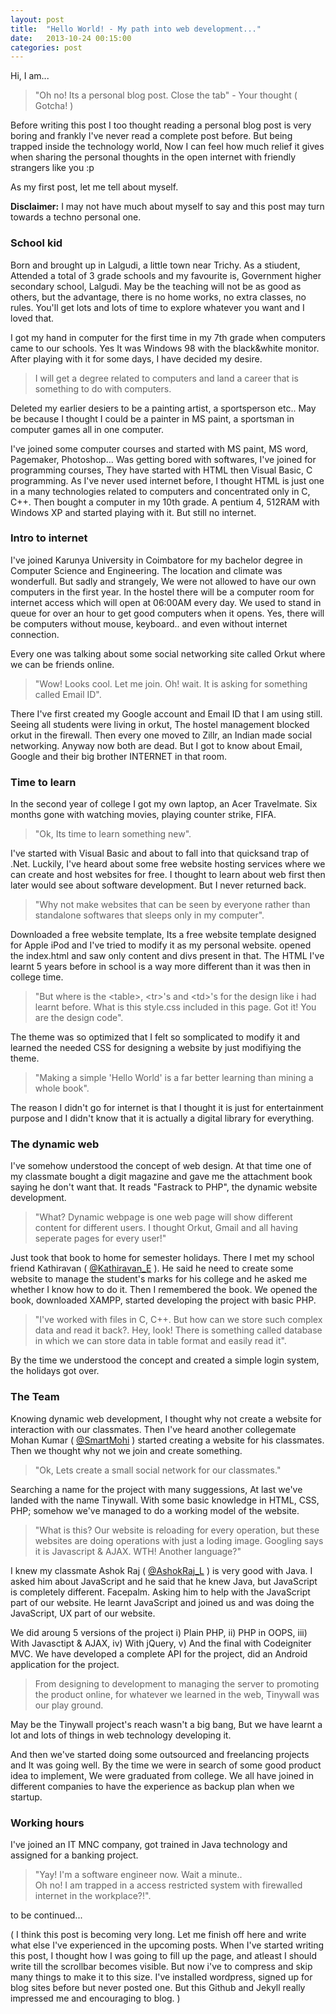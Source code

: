 ```yaml
---
layout: post
title:  "Hello World! - My path into web development..."
date:   2013-10-24 00:15:00
categories: post
---
```


 
Hi, I am...
 
>"Oh no! Its a personal blog post. Close the tab" - Your thought ( Gotcha! )
 
Before writing this post I too thought reading a personal blog post is very boring and frankly I've never read a complete post before.
But being trapped inside the technology world, Now I can feel how much relief it gives when sharing the personal thoughts in the open internet with friendly strangers like you :p
 
As my first post, let me tell about myself.
 
**Disclaimer:** I may not have much about myself to say and this post may turn towards a techno personal one.
 
### School kid
 
Born and brought up in Lalgudi, a little town near Trichy. As a stiudent, Attended a total of 3 grade schools and my favourite is, Government higher secondary school, Lalgudi. May be the teaching will not be as good as others, but the advantage, there is no home works, no extra classes, no rules. You'll get lots and lots of time to explore whatever you want and I loved that.
 
I got my hand in computer for the first time in my 7th grade when computers came to our schools. Yes It was Windows 98 with the black&white monitor. After playing with it for some days, I have decided my desire.
 
>I will get a degree related to computers and land a career that is something to do with computers.
 
Deleted my earlier desiers to be a painting artist, a sportsperson etc.. May be because I thought I could be a painter in MS paint, a sportsman in computer games all in one computer.
 
I've joined some computer courses and started with MS paint, MS word, Pagemaker, Photoshop... Was getting bored with softwares, I've joined for programming courses, They have started with HTML then Visual Basic, C programming. As I've never used internet before, I thought HTML is just one in a many technologies related to computers and concentrated only in C, C++. Then bought a computer in my 10th grade. A pentium 4, 512RAM with Windows XP and started playing with it. But still no internet.
 
### Intro to internet
 
I've joined Karunya University in Coimbatore for my bachelor degree in Computer Science and Engineering. The location and climate was wonderfull. But sadly and strangely, We were not allowed to have our own computers in the first year. In the hostel there will be a computer room for internet access which will open at 06:00AM every day. We used to stand in queue for over an hour to get good computers when it opens. Yes, there will be computers without mouse, keyboard.. and even without internet connection.
 
Every one was talking about some social networking site called Orkut where we can be friends online.
 
>"Wow! Looks cool. Let me join. Oh! wait. It is asking for something called Email ID". 
 
There I've first created my Google account and Email ID that I am using still.
Seeing all students were living in orkut, The hostel management blocked orkut in the firewall.
Then every one moved to Zillr, an Indian made social networking.
Anyway now both are dead.
But I got to know about Email, Google and their big brother INTERNET in that room.
 
### Time to learn
 
In the second year of college I got my own laptop, an Acer Travelmate. Six months gone with watching movies, playing counter strike, FIFA.
 
>"Ok, Its time to learn something new". 
 
I've started with Visual Basic and about to fall into that quicksand trap of .Net. Luckily, I've heard about some free website hosting services where we can create and host websites for free. I thought to learn about web first then later would see about software development. But I never returned back.
 
>"Why not make websites that can be seen by everyone rather than standalone softwares that sleeps only in my computer". 
 
Downloaded a free website template, Its a free website template designed for Apple iPod and I've tried to modify it as my personal website. opened the index.html and saw only content and divs present in that. The HTML I've learnt 5 years before in school is a way more different than it was then in college time.
 
>"But where is the &lt;table&gt;, &lt;tr&gt;'s and &lt;td&gt;'s for the design like i had learnt before. What is this style.css included in this page. Got it! You are the design code".
 
The theme was so optimized that I felt so somplicated to modify it and learned the needed CSS for designing a website by just modifiying the theme. 

>"Making a simple 'Hello World' is a far better learning than mining a whole book".

The reason I didn't go for internet is that I thought it is just for entertainment purpose and I didn't know that it is actually a digital library for everything.
  
### The dynamic web
 
I've somehow understood the concept of web design. At that time one of my classmate bought a digit magazine and gave me the attachment book saying he don't want that. It reads "Fastrack to PHP", the dynamic website development.
 
>"What? Dynamic webpage is one web page will show different content for different users. I thought Orkut, Gmail and all having seperate pages for every user!"
 
Just took that book to home for semester holidays. There I met my school friend Kathiravan ( <a href='http://twitter.com/kathiravan_e' target='_blank' >@Kathiravan_E</a> ). He said he need to create some website to manage the student's marks for his college and he asked me whether I know how to do it. Then I remembered the book. We opened the book, downloaded XAMPP, started developing the project with basic PHP.
 
>"I've worked with files in C, C++. But how can we store such complex data and read it back?. Hey, look! There is something called database in which we can store data in table format and easily read it".
 
By the time we understood the concept and created a simple login system, the holidays got over.
 
### The Team
 
Knowing dynamic web development, I thought why not create a website for interaction with our classmates. Then I've heard another collegemate Mohan Kumar ( <a href='http://twitter.com/smartmohi' target='_blank' >@SmartMohi</a> ) started creating a website for his classmates. Then we thought why not we join and create something.
 
>"Ok, Lets create a small social network for our classmates."
 
Searching a name for the project with many suggessions, At last we've landed with the name Tinywall. With some basic knowledge in HTML, CSS, PHP; somehow we've managed to do a working model of the website.
 
>"What is this? Our website is reloading for every operation, but these websites are doing operations with just a loding image. Googling says it is Javascript & AJAX. WTH! Another language?"
 
I knew my classmate Ashok Raj (  <a href='http://twitter.com/ashokraj_l' target='_blank' >@AshokRaj_L</a> ) is very good with Java. I asked him about JavaScript and he said that he knew Java, but JavaScript is completely different. Facepalm. Asking him to help with the JavaScript part of our website. He learnt JavaScript and joined us and was doing the JavaScript, UX part of our website.
 
We did aroung 5 versions of the project i) Plain PHP, ii) PHP in OOPS, iii) With Javasctipt & AJAX, iv) With jQuery, v) And the final with Codeigniter MVC. We have developed a complete API for the project, did an Android application for the project.

>From designing to development to managing the server to promoting the product online, for whatever we learned in the web, Tinywall was our play ground.

May be the Tinywall project's reach wasn't a big bang, But we have learnt a lot and lots of things in web technology developing it. 
 
And then we've started doing some outsourced and freelancing projects and It was going well. By the time we were in search of some good product idea to implement, We were graduated from college. We all have joined in different companies to have the experience as backup plan when we startup.
 
### Working hours
 
I've joined an IT MNC company, got trained in Java technology and assigned for a banking project.
 
>"Yay! I'm a software engineer now. Wait a minute.. <br/>Oh no! I am trapped in a access restricted system with firewalled internet in the workplace?!".

to be continued...

( I think this post is becoming very long. Let me finish off here and write what else I've experienced in the upcoming posts. When I've started writing this post, I thought how I was going to fill up the page, and atleast I should write till the scrollbar becomes visible. But now i've to compress and skip many things to make it to this size. I've installed wordpress, signed up for blog sites before but never posted one. But this Github and Jekyll really impressed me and encouraging to blog. )

